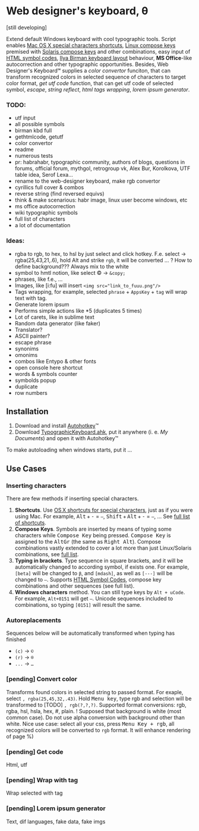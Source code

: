 # Web designer's keyboard, θ

[still developing]

Extend default Windows keyboard with cool typographic tools. Script enables <a href="http://www.nouilles.info/keyboard_shortcuts.html">Mac OS X special characters shortcuts</a>, <a href="http://help.ubuntu.com/community/GtkComposeTable">Linux compose keys</a> premised with <a href="http://docs.oracle.com/cd/E19683-01/806-4743/6jdq6q2n7/index.html">Solaris compose keys</a> and other combinations, easy input of <a href="http://www.w3schools.com/tags/ref_symbols.asp">HTML symbol codes</a>, <a href="http://ilyabirman.ru/projects/typography-layout/">Ilya Birman keyboard layout</a> behaviour, **MS Office**-like autocorrection and other typographic opportunities. Besides, Web Designer's Keyboard℠ supplies a _color convertor_ funciton, that can transform recognized colors in selected sequence of characters to target color format, _get utf code_ function, that can get utf code of selected symbol, _escape_, _string reflect_, _html tags wrapping_, _lorem ipsum generator_.

### TODO:

* utf input
* all possible symbols
* birman kbd full
* gethtmlcode, getutf
* color convertor
* readme
* numerous tests
* pr: habrahabr, typographic community, authors of blogs, questions in forums, official forum, mythgol, retrogroup vk, Alex Bur, Korolkova, UTF table idea, Serof Lexa…
* rename to the web-designer keyboard, make rgb convertor
* cyrillics full cover & combos
* reverse string (find reversed equivs)
* think & make scenarious: habr image, linux user become windows, etc 
* ms office autocorrection
* wiki typographic symbols
* full list of characters
* a lot of documentation


### Ideas:

* rgba to rgb, to hex, to hsl by just select and click hotkey. F.e. select → rgba(25,43,21,.6), hold Alt and strike `rgb`, it will be converted … ? How to define background??? Always mix to the white
* symbol to hmtl notion, like select © → `&copy;`
* phrases, like f.e., …
* Images, like [i:fu] will insert `<img src="link_to_fuuu.png"/>`
* Tags wrapping, for example, selected `phrase` + `AppsKey` + `tag` will wrap text with tag.
* Generate lorem ipsum
* Performs simple actions like *5 (duplicates 5 times)
* Lot of carets, like in sublime text
* Random data generator (like faker)
* Translator?
* ASCII painter?
* escape phrase
* synonims
* omonims
* combos like Entypo & other fonts
* open console here shortcut
* words & symbols counter
* symbolds popup 
* duplicate
* row numbers

## Installation
1. Download and install <a href="http://www.autohotkey.com/">Autohotkey</a>™
2. Download <a href="http://dmitry-ivanov.me/playground/windows_typographic_hotkeys/TypographicHotkeys.ahk">TypographicKeyboard.ahk</a>, put it anywhere (i. e. _My Documents_) and open it with Autohotkey™

To make autoloading when windows starts, put it …

## Use Cases

### Inserting characters

There are few methods if inserting special characters.

1. **Shortcuts**. Use <a href="http://www.nouilles.info/keyboard_shortcuts.html">OS X shortcuts for special characters</a>, just as if you were using Mac. For example, <kbd>Alt</kbd> + <kbd>-</kbd> = `–`, <kbd>Shift</kbd> + <kbd>Alt</kbd> + <kbd>-</kbd> = `—`, … See <a href="">full list of shortcuts</a>.
2. **Compose Keys**. Symbols are inserted by means of typing some characters while <kbd>Compose Key</kbd> being pressed. <kbd>Compose Key</kbd> is assigned to the <kbd>AltGr</kbd> (the same as <kbd>Right Alt</kbd>). Compose combinations vastly extended to cover a lot more than just Linux/Solaris combinations, see <a href="">full list</a>.
3. **Typing in brackets**. Type sequence in square brackets, and it will be automatically changed to according symbol, if exists one. For example, `[beta]` will be changed to `β`, and `[mdash]`, as well as `[---]` will be changed to `—`. Supports <a href="http://www.w3schools.com/tags/ref_symbols.asp">HTML Symbol Codes</a>, compose key combinations and other sequences (see full list).
4. **Windows characters** method. You can still type keys by `Alt + uCode`. For example, `Alt+0151` will get `—`. Unicode sequences included to combinations, so typing `[0151]` will result the same.

### Autoreplacements

Sequences below will be automatically transformed when typing has finished

 * `(c)` → `©`
 * `(r)` → `®`
 * `...` → `…`

### [pending] Convert color

Transforms found colors in selected string to passed format. For exaple, select `, rgba(25,45,32,.43)`. Hold <kbd>Menu key</kbd>, type rgb and selection will be transformed to [TODO] `, rgb(?,?,?)`. Supported format conversions: rgb, rgba, hsl, hsla, hex, #, plain.
! Supposed that background is white (most common case). Do not use alpha conversion with background other than white.
Nice use case: select all your css, press <kbd>Menu Key + rgb</kbd>, all recognized colors will be converted to `rgb` format. It will enhance rendering of page %)

### [pending] Get code

Html, utf

### [pending] Wrap with tag

Wrap selected with tag

### [pending] Lorem ipsum generator

Text, dif languages, fake data, fake imgs
